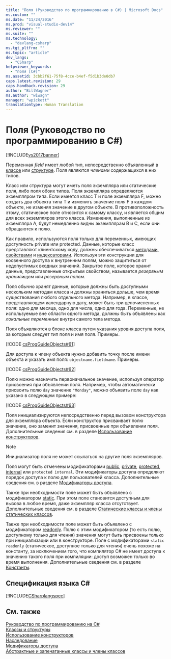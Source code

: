 ```yaml
---
title: "Поля (Руководство по программированию в C#) | Microsoft Docs"
ms.custom: ""
ms.date: "11/24/2016"
ms.prod: "visual-studio-dev14"
ms.reviewer: ""
ms.suite: ""
ms.technology: 
  - "devlang-csharp"
ms.tgt_pltfrm: ""
ms.topic: "article"
dev_langs: 
  - "CSharp"
helpviewer_keywords: 
  - "поля [C#]"
ms.assetid: 3cbb2f61-75f8-4cce-b4ef-f5d1b3de0db7
caps.latest.revision: 29
caps.handback.revision: 29
author: "BillWagner"
ms.author: "wiwagn"
manager: "wpickett"
translationtype: Human Translation
---
```

# Поля (Руководство по программированию в C#)
[!INCLUDE[vs2017banner](../../../csharp/includes/vs2017banner.md)]

Переменная *field* имеет любой тип, непосредственно объявленный в [классе](../../../csharp/language-reference/keywords/class.md) или [структуре](../../../csharp/language-reference/keywords/struct.md).  Поля являются *членами* содержащихся в них типов.  
  
 Класс или структура могут иметь поля экземпляра или статические поля, либо поля обоих типов.  Поля экземпляра определяются экземпляром типа.  Если имеется класс T и поле экземпляра F, можно создать два объекта типа T и изменить значение поля F в каждом объекте, не изменяя значение в другом объекте.  В противоположность этому, статическое поле относится к самому классу, и является общим для всех экземпляров этого класса.  Изменения, выполненные из экземпляра А, будут немедленно видны экземплярам В и С, если они обращаются к полю.  
  
 Как правило, используются поля только для переменных, имеющих доступность private или protected.  Данные, которые класс представляют клиентскому коду, должны обеспечиваться [методами](../../../csharp/programming-guide/classes-and-structs/methods.md), [свойствами](../../../csharp/programming-guide/classes-and-structs/properties.md) и [индексаторами](../../../csharp/programming-guide/indexers/index.md).  Используя эти конструкции для косвенного доступа к внутренним полям, можно защититься от недопустимых входных значений.  Закрытое поле, которое хранит данные, представленные открытым свойством, называется *резервным хранилищем* или *резервным полем*.  
  
 Поля обычно хранят данные, которые должны быть доступными нескольким методам класса и должны храниться дольше, чем время существования любого отдельного метода.  Например, в классе, представляющем календарную дату, может быть три целочисленных поля: одно для месяца, одно для числа, одно для года.  Переменные, не используемые вне области одного метода, должны быть объявлены как *локальные переменные* внутри самого тела метода.  
  
 Поля объявляются в блоке класса путем указания уровня доступа поля, за которым следует тип поля и имя поля.  Примеры.  
  
 [!CODE [csProgGuideObjects#61](../CodeSnippet/VS_Snippets_VBCSharp/csProgGuideObjects#61)]  
  
 Для доступа к члену объекта нужно добавить точку после имени объекта и указать имя поля: `objectname.fieldname`.  Примеры.  
  
 [!CODE [csProgGuideObjects#62](../CodeSnippet/VS_Snippets_VBCSharp/csProgGuideObjects#62)]  
  
 Полю можно назначить первоначальное значение, используя оператор присвоения при объявлении поля.  Например, чтобы автоматически присвоить полю `day` значение `"Monday"`, можно объявить поле `day` как указано в следующем примере:  
  
 [!CODE [csProgGuideObjects#63](../CodeSnippet/VS_Snippets_VBCSharp/csProgGuideObjects#63)]  
  
 Поля инициализируются непосредственно перед вызовом конструктора для экземпляра объекта.  Если конструктор присваивает полю значение, оно заменит значения, присвоенные при объявлении поля.  Дополнительные сведения см. в разделе [Использование конструкторов](../../../csharp/programming-guide/classes-and-structs/using-constructors.md).  
  
> [!NOTE]
>  Инициализатор поля не может ссылаться на другие поля экземпляров.  
  
 Поля могут быть отмечены модификаторами [public](../../../csharp/language-reference/keywords/public.md), [private](../../../csharp/language-reference/keywords/private.md), [protected](../../../csharp/language-reference/keywords/protected.md), [internal](../../../csharp/language-reference/keywords/internal.md) или `protected internal`.  Эти модификаторы доступа определяют порядок доступа к полю для пользователей класса.  Дополнительные сведения см. в разделе [Модификаторы доступа](../../../csharp/programming-guide/classes-and-structs/access-modifiers.md).  
  
 Также при необходимости поле может быть объявлено с модификатором [static](../../../csharp/language-reference/keywords/static.md).  При этом поле становится доступным для вызова в любое время, даже экземпляр класса отсутствует.  Дополнительные сведения см. в разделе [Статические классы и члены статических классов](../../../csharp/programming-guide/classes-and-structs/static-classes-and-static-class-members.md).  
  
 Также при необходимости поле может быть объявлено с модификатором [readonly](../../../csharp/language-reference/keywords/readonly.md).  Полю с этим модификатором \(то есть полю, доступному только для чтения\) значения могут быть присвоены только при инициализации или в конструкторе.  Поле с модификаторами `static` `readonly` \(статическое, доступное только для чтения\) очень похоже на константу, за исключением того, что компилятор C\# не имеет доступа к значению такого поля при компиляции: доступ возможен только во время выполнения.  Дополнительные сведения см. в разделе [Константы](../../../csharp/programming-guide/classes-and-structs/constants.md).  
  
## Спецификация языка C\#  
 [!INCLUDE[CSharplangspec](../../../csharp/language-reference/keywords/includes/csharplangspec_md.md)]  
  
## См. также  
 [Руководство по программированию на C\#](../../../csharp/programming-guide/index.md)   
 [Классы и структуры](../../../csharp/programming-guide/classes-and-structs/index.md)   
 [Использование конструкторов](../../../csharp/programming-guide/classes-and-structs/using-constructors.md)   
 [Наследование](../../../csharp/programming-guide/classes-and-structs/inheritance.md)   
 [Модификаторы доступа](../../../csharp/programming-guide/classes-and-structs/access-modifiers.md)   
 [Абстрактные и запечатанные классы и члены классов](../../../csharp/programming-guide/classes-and-structs/abstract-and-sealed-classes-and-class-members.md)